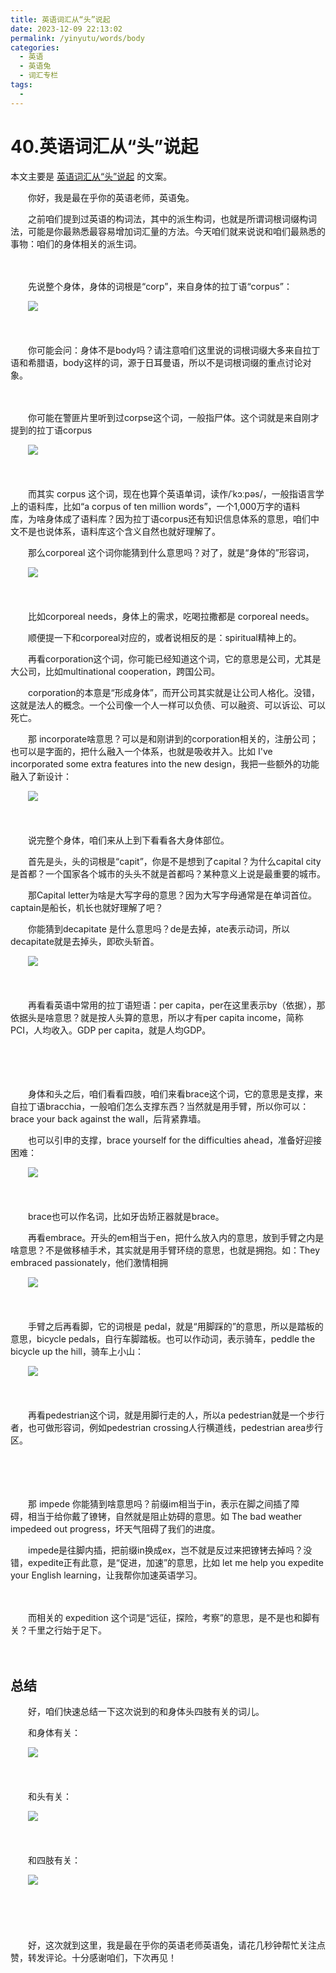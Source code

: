```yaml
---
title: 英语词汇从“头”说起
date: 2023-12-09 22:13:02
permalink: /yinyutu/words/body
categories:
  - 英语
  - 英语兔
  - 词汇专栏
tags:
  - 
---
```

# 40.英语词汇从“头”说起

  本文主要是 [英语词汇从“头”说起](https://www.bilibili.com/video/BV1vr4y1q7pH/) 的文案。

　　‍你好，我是最在乎你的英语老师，英语兔。

　　之前咱们提到过英语的构词法，‍‍其中的派生构词，也就是所谓词根词缀构词法，可能是你最熟悉最容易增加词汇量的方法。‍‍今天咱们就来说说和咱们最熟悉的事物：咱们的身体相关的派生词。
<!-- more -->
　　‍

　　先说整个身体，‍‍身体的词根是“corp”，来自身体的拉丁语“corpus”：

　　![](https://image.peterjxl.com/blog/image-20231209185753-0n1k9br.png) 

　　‍

　　你可能会问：身体不是body吗？‍‍请注意咱们这里说的词根词缀大多来自拉丁语和希腊语，body这样的词，源于日耳曼语，‍‍所以不是词根词缀的重点讨论对象。‍‍

　　‍

　　你可能在警匪片里听到过corpse这个词，‍‍一般指尸体。这个词就是来自刚才提到的拉丁语corpus

　　![](https://image.peterjxl.com/blog/image-20231209185846-i3tmqh5.png)

　　‍

　　而其实 corpus 这个词，现在也算个英语单词，读作/ˈkɔːpəs/，‍‍一般指语言学上的语料库，比如“a corpus of  ten million words”，一个1,000万字的语料库，‍‍为啥身体成了语料库？因为拉丁语corpus还有知识信息体系的意思，‍‍咱们中文不是也说体系，语料库这个含义自然也就好理解了。‍‍

　　那么corporeal 这个词你能猜到什么意思吗？‍‍对了，就是“身体的”形容词，

　　![](https://image.peterjxl.com/blog/image-20231209195737-qvteblm.png)

　　‍

　　比如corporeal needs，身体上的需求，吃喝拉撒都是‍‍ corporeal needs。

　　顺便提一下和corporeal对应的，或者说相反的是：spiritual精神上的。‍‍

　　再看corporation这个词，你可能已经知道这个词，它的意思是公司，‍‍尤其是大公司，比如multinational  cooperation，跨国公司。

　　corporation的本意是“形成身体”，而开公司其实就是让公司人格化。‍‍没错，这就是法人的概念。一个公司像一个人一样可以负债、可以融资、可以诉讼、可以死亡。

　　那 incorporate啥意思？‍‍可以是和刚讲到的corporation相关的，‍‍注册公司；也可以是字面的，‍‍把什么融入一个体系，也就是吸收并入。比如‍‍ I've incorporated some extra features into the new design，我把一些额外的功能融入了新设计：

　　![](https://image.peterjxl.com/blog/image-20231209200645-omkk43j.png)

　　‍

　　说完整个身体，咱们来从上到下看看各大身体部位。

　　首先是头，头的词根是‍‍“capit”，你是不是想到了capital？‍‍为什么capital city是首都？一个国家各个城市的头头不就是首都吗？‍‍某种意义上说是最重要的城市。

　　那Capital letter为啥是大写字母的意思？因为大写字母通常是在单词首位。captain是船长，机长也就好理解了吧？‍‍

　　你能猜到decapitate 是什么意思吗？‍‍de是去掉，ate表示动词，所以decapitate就是去掉头，即砍头斩首。‍‍

　　![](https://image.peterjxl.com/blog/image-20231209201009-zbb0zdg.png)

　　‍

　　再看看英语中常用的拉丁语短语：per capita，‍‍per在这里表示by（依据），那依据头是啥意思？‍‍就是按人头算的意思，所以才有per capita income，简称PCI，人均收入。GDP per capita，‍‍就是人均GDP。

　　‍

　　‍

　　身体和头之后，咱们看看四肢，咱们来看brace这个词，‍‍它的意思是支撑，来自拉丁语bracchia，一般咱们怎么支撑东西？‍‍当然就是用手臂，所以你可以：brace your back against the wall，后背紧靠墙。

　　也可以引申的支撑，brace yourself for the difficulties ahead，准备好迎接困难：

　　![](https://image.peterjxl.com/blog/image-20231209201244-jduemtz.png)

　　‍

　　brace也可以作名词，比如牙齿矫正器就是brace。‍‍

　　再看embrace。‍‍开头的em相当于en，把什么放入内的意思，放到手臂之内是啥意思？‍‍不是做移植手术，其实就是用手臂环绕的意思，也就是拥抱‍‍。如：They embraced passionately，他们激情相拥

　　![](https://image.peterjxl.com/blog/image-20231209201352-fd4yjhb.png)

　　‍

　　手臂之后再看脚，‍‍它的词根是 pedal，就是“用脚踩的”的意思，‍‍所以是踏板的意思，bicycle pedals，自行车脚踏板。‍‍也可以作动词，表示骑车，peddle the bicycle up the hill，骑车上小山：

　　![](https://image.peterjxl.com/blog/image-20231209201434-qngx1qu.png)

　　‍

　　再看pedestrian这个词，就是用脚行走的人，所以a pedestrian就是一个步行者，‍‍也可做形容词，例如pedestrian crossing‍‍人行横道线，pedestrian area步行区。

　　‍

　　‍

　　那 impede 你能猜到啥意思吗？前缀im相当于in，表示在脚之间插了障碍，‍‍相当于给你戴了镣铐，自然就是阻止妨碍的意思。‍‍如 The bad weather impedeed out progress，坏天气阻碍了我们的进度。

　　impede是往脚内插，把前缀in换成ex，岂不就是反过来把镣铐去掉吗？‍‍没错，expedite正有此意，是“促进，加速”的意思，比如 let me help you expedite your English learning，‍‍让我帮你加速英语学习。

　　‍

　　而相关的  expedition 这个词是“远征，探险，考察”的意思，是不是也和脚有关？‍‍千里之行始于足下。

　　‍

## 总结

　　好，咱们快速总结一下这次说到的和身体头四肢有关的词儿‍‍。

　　和身体有关：

　　![](https://image.peterjxl.com/blog/image-20231209203808-qf59zrb.png)

　　‍

　　和头有关：

　　![](https://image.peterjxl.com/blog/image-20231209203818-edwwj9x.png)

　　‍

　　和四肢有关：

　　![](https://image.peterjxl.com/blog/image-20231209203826-ybrn60p.png)

　　‍

　　‍

　　好，这次就到这里，我是最在乎你的英语老师英语兔，‍‍请花几秒钟帮忙关注点赞，转发评论。十分感谢咱们，下次再见！

　　‍
